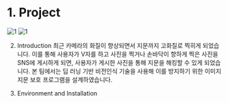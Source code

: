 # 1. Project
![1](https://user-images.githubusercontent.com/50629716/68260828-875cab80-0081-11ea-8c9e-282c7916f433.png)
![1](https://user-images.githubusercontent.com/50629716/68260829-888dd880-0081-11ea-9545-9fca5ba247eb.png)


2. Introduction
최근 카메라의 화질이 향상되면서 지문까지 고화질로 찍히게 되었습니다.
이를 통해 사용자가 V자를 하고 사진을 찍거나 손바닥이 향하게 찍은 사진을 SNS에 게시하게 되면,
사용자가 게시한 사진을 통해 지문을 해킹할 수 있게 되었습니다.
본 팀에서는 딥 러닝 기반 비전인식 기술을 사용해 이를 방지하기 위한 이미지 지문 보호 프로그램을 설계하였습니다.


3. Environment and Installation
